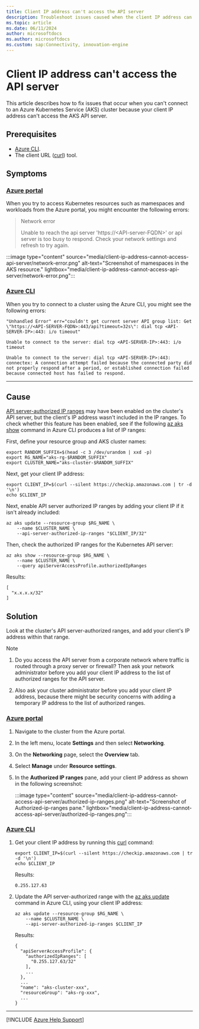 ```yaml
---
title: Client IP address can't access the API server
description: Troubleshoot issues caused when the client IP address can't access the API server on an Azure Kubernetes Service (AKS) cluster.
ms.topic: article
ms.date: 06/11/2024
author: microsoftdocs
ms.author: microsoftdocs
ms.custom: sap:Connectivity, innovation-engine
---
```


# Client IP address can't access the API server

This article describes how to fix issues that occur when you can't connect to an Azure Kubernetes Service (AKS) cluster because your client IP address can't access the AKS API server.

## Prerequisites

- [Azure CLI](/cli/azure/install-azure-cli).
- The client URL ([curl](https://techcommunity.microsoft.com/t5/containers/tar-and-curl-come-to-windows/ba-p/382409)) tool.

## Symptoms

### [Azure portal](#tab/azure-portal)

When you try to access Kubernetes resources such as mamespaces and workloads from the Azure portal, you might encounter the following errors:

> Network error
>
> Unable to reach the api server 'https://\<API-server-FQDN>' or api server is too busy to respond. Check your network settings and refresh to try again.

:::image type="content" source="media/client-ip-address-cannot-access-api-server/network-error.png" alt-text="Screenshot of mamespaces in the AKS resource." lightbox="media/client-ip-address-cannot-access-api-server/network-error.png":::

### [Azure CLI](#tab/azure-cli)

When you try to connect to a cluster using the Azure CLI, you might see the following errors:

```output
"Unhandled Error" err="couldn't get current server API group list: Get \"https://<API-SERVER-FQDN>:443/api?timeout=32s\": dial tcp <API-SERVER-IP>:443: i/o timeout"

Unable to connect to the server: dial tcp <API-SERVER-IP>:443: i/o timeout

Unable to connect to the server: dial tcp <API-SERVER-IP>:443: connectex: A connection attempt failed because the connected party did not properly respond after a period, or established connection failed because connected host has failed to respond.
```

---

## Cause

[API server-authorized IP ranges](/azure/aks/api-server-authorized-ip-ranges) may have been enabled on the cluster's API server, but the client's IP address wasn't included in the IP ranges. To check whether this feature has been enabled, see if the following [az aks show](/cli/azure/aks#az-aks-show) command in Azure CLI produces a list of IP ranges:

First, define your resource group and AKS cluster names:

```azurecli
export RANDOM_SUFFIX=$(head -c 3 /dev/urandom | xxd -p)
export RG_NAME="aks-rg-$RANDOM_SUFFIX"
export CLUSTER_NAME="aks-cluster-$RANDOM_SUFFIX"
```

Next, get your client IP address:

```azurecli
export CLIENT_IP=$(curl --silent https://checkip.amazonaws.com | tr -d '\n')
echo $CLIENT_IP
```   

Next, enable API server authorized IP ranges by adding your client IP if it isn't already included:

```azurecli
az aks update --resource-group $RG_NAME \
    --name $CLUSTER_NAME \
    --api-server-authorized-ip-ranges "$CLIENT_IP/32"
```

Then, check the authorized IP ranges for the Kubernetes API server:

```azurecli
az aks show --resource-group $RG_NAME \
    --name $CLUSTER_NAME \
    --query apiServerAccessProfile.authorizedIpRanges
```

Results:

<!-- expected_similarity=0.3 -->

```output
[
  "x.x.x.x/32"
]
```

## Solution

Look at the cluster's API server-authorized ranges, and add your client's IP address within that range.

> [!NOTE]
>
> 1. Do you access the API server from a corporate network where traffic is routed through a proxy server or firewall? Then ask your network administrator before you add your client IP address to the list of authorized ranges for the API server.
>
> 1. Also ask your cluster administrator before you add your client IP address, because there might be security concerns with adding a temporary IP address to the list of authorized ranges.

### [Azure portal](#tab/azure-portal)

1. Navigate to the cluster from the Azure portal.
2. In the left menu, locate **Settings** and then select **Networking**.
3. On the **Networking** page, select the **Overview** tab.
4. Select **Manage** under **Resource settings**.
5. In the **Authorized IP ranges** pane, add your client IP address as shown in the following screenshot:

    :::image type="content" source="media/client-ip-address-cannot-access-api-server/authorized-ip-ranges.png" alt-text="Screenshot of Authorized-ip-ranges pane."  lightbox="media/client-ip-address-cannot-access-api-server/authorized-ip-ranges.png":::

### [Azure CLI](#tab/azure-cli)

1. Get your client IP address by running this [curl](https://curl.se/docs/manpage.html) command:

    ```azurecli
    export CLIENT_IP=$(curl --silent https://checkip.amazonaws.com | tr -d '\n')
    echo $CLIENT_IP
    ```

    Results:

    <!-- expected_similarity=0.3 -->

    ```output
    0.255.127.63
    ```

2. Update the API server-authorized range with the [az aks update](/cli/azure/aks#az-aks-update) command in Azure CLI, using your client IP address:

    ```azurecli
    az aks update --resource-group $RG_NAME \
        --name $CLUSTER_NAME \
        --api-server-authorized-ip-ranges $CLIENT_IP
    ```

    Results:

    <!-- expected_similarity=0.3 -->

    ```output
    {
      "apiServerAccessProfile": {
        "authorizedIpRanges": [
          "0.255.127.63/32"
        ],
        ...
      },
      ...
      "name": "aks-cluster-xxx",
      "resourceGroup": "aks-rg-xxx",
      ...
    }
    ```

---

[!INCLUDE [Azure Help Support](../../../includes/azure-help-support.md)]
